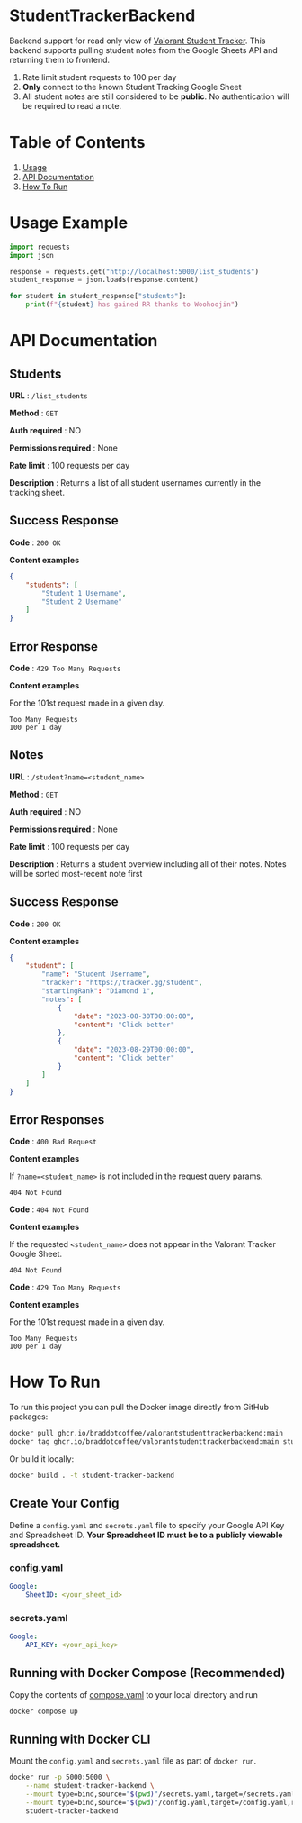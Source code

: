 # StudentTrackerBackend

Backend support for read only view of [Valorant Student Tracker](https://github.com/braddotcoffee/ValorantStudentTracker). This backend
supports pulling student notes from the Google Sheets API and returning them to frontend.

1. Rate limit student requests to 100 per day
2. **Only** connect to the known Student Tracking Google Sheet
3. All student notes are still considered to be **public**. No authentication will be required to read a note.

# Table of Contents

1. [Usage](#usage-example)
2. [API Documentation](#api-documentation)
3. [How To Run](#how-to-run)

# Usage Example

```python
import requests
import json

response = requests.get("http://localhost:5000/list_students")
student_response = json.loads(response.content)

for student in student_response["students"]:
    print(f"{student} has gained RR thanks to Woohoojin")
```

# API Documentation

## Students

**URL** : `/list_students`

**Method** : `GET`

**Auth required** : NO

**Permissions required** : None

**Rate limit** : 100 requests per day

**Description** : Returns a list of all student usernames currently in the tracking sheet.

## Success Response

**Code** : `200 OK`

**Content examples**

```json
{
    "students": [
        "Student 1 Username",
        "Student 2 Username"
    ]
}
```

## Error Response

**Code** : `429 Too Many Requests`

**Content examples**

For the 101st request made in a given day.

```
Too Many Requests
100 per 1 day
```

## Notes

**URL** : `/student?name=<student_name>`

**Method** : `GET`

**Auth required** : NO

**Permissions required** : None

**Rate limit** : 100 requests per day

**Description** : Returns a student overview including all of their notes. Notes will be sorted most-recent note first

## Success Response

**Code** : `200 OK`

**Content examples**

```json
{
    "student": [
        "name": "Student Username",
        "tracker": "https://tracker.gg/student",
        "startingRank": "Diamond 1",
        "notes": [
            {
                "date": "2023-08-30T00:00:00",
                "content": "Click better"
            },
            {
                "date": "2023-08-29T00:00:00",
                "content": "Click better"
            }
        ]
    ]
}
```

## Error Responses

**Code** : `400 Bad Request`

**Content examples**

If `?name=<student_name>` is not included in the request query params.

```
404 Not Found
```

**Code** : `404 Not Found`

**Content examples**

If the requested `<student_name>` does not appear in the Valorant Tracker Google Sheet.

```
404 Not Found
```

**Code** : `429 Too Many Requests`

**Content examples**

For the 101st request made in a given day.

```
Too Many Requests
100 per 1 day
```

# How To Run

To run this project you can pull the Docker image directly from GitHub packages:

```bash
docker pull ghcr.io/braddotcoffee/valorantstudenttrackerbackend:main
docker tag ghcr.io/braddotcoffee/valorantstudenttrackerbackend:main student-tracker-backend
```

Or build it locally:
```bash
docker build . -t student-tracker-backend
```


## Create Your Config

Define a `config.yaml` and `secrets.yaml` file to specify your Google API Key and Spreadsheet ID.
**Your Spreadsheet ID must be to a publicly viewable spreadsheet.**

### config.yaml
```yaml
Google:
    SheetID: <your_sheet_id>
```

### secrets.yaml
```yaml
Google:
    API_KEY: <your_api_key>
```

## Running with Docker Compose (Recommended)

Copy the contents of [compose.yaml](compose.yaml) to your local directory and run
```bash
docker compose up
```

## Running with Docker CLI
Mount the `config.yaml` and `secrets.yaml` file as part of `docker run`. 

```bash
docker run -p 5000:5000 \
    --name student-tracker-backend \
    --mount type=bind,source="$(pwd)"/secrets.yaml,target=/secrets.yaml,readonly \
    --mount type=bind,source="$(pwd)"/config.yaml,target=/config.yaml,readonly \
    student-tracker-backend
```